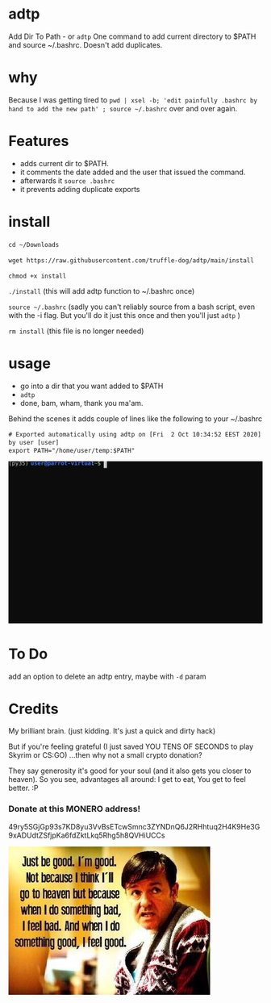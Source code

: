 # adtp
Add Dir To Path - or `adtp`
One command to add current directory to $PATH and source ~/.bashrc. Doesn't add  duplicates. 

# why
Because I was getting tired to `pwd | xsel -b; 'edit painfully .bashrc by hand to add the new path' ; source ~/.bashrc` over and over again. 

# Features
* adds current dir to $PATH.
* it comments the date added and the user that issued the command.
* afterwards it `source .bashrc`
* it prevents adding duplicate exports 

# install
`cd ~/Downloads`



`wget https://raw.githubusercontent.com/truffle-dog/adtp/main/install`




`chmod +x install`





`./install` (this will add adtp function to ~/.bashrc once)




`source ~/.bashrc` (sadly you can't reliably source from a bash script, even with the -i flag. But you'll do it just this once and then you'll just `adtp` )




`rm install` (this file is no longer needed)

# usage
* go into a dir that you want added to $PATH
* `adtp`
* done, bam, wham, thank you ma'am. 

Behind the scenes it adds couple of lines like the following to your ~/.bashrc




```
# Exported automatically using adtp on [Fri  2 Oct 10:34:52 EEST 2020] by user [user]
export PATH="/home/user/temp:$PATH"
```



![Usage Example](./docs/usage_example.svg)

# To Do
add an option to delete an adtp entry, maybe with `-d` param

# Credits
My brilliant brain. 
(just kidding. It's just a quick and  dirty hack)



But if you're feeling grateful (I just saved YOU TENS OF SECONDS to play Skyrim or CS:GO)
...then why not a small crypto donation? 



They say generosity it's good for your soul (and it also gets you closer to heaven).
So you see, advantages all around: I get to eat, You get to feel better. :P 

### Donate at this MONERO address!
49ry5SGjGp93s7KD8yu3VvBsETcwSmnc3ZYNDnQ6J2RHhtuq2H4K9He3G9xADUdtZSfjpKa6fdZktLkq5Rhg5h8QVHiUCCs

![Derek says](./docs/derek.jpg)
